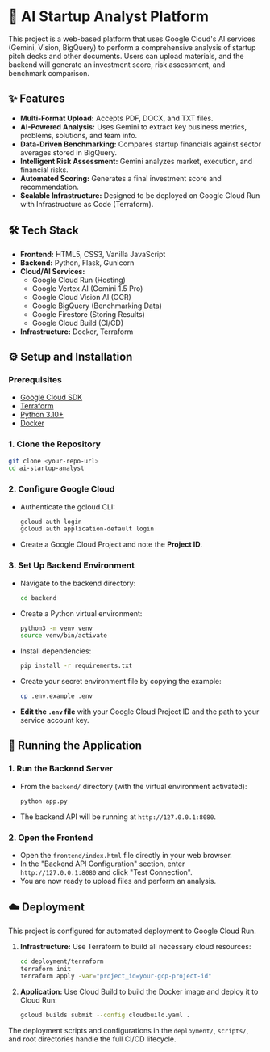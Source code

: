 # 🚀 AI Startup Analyst Platform

This project is a web-based platform that uses Google Cloud's AI services (Gemini, Vision, BigQuery) to perform a comprehensive analysis of startup pitch decks and other documents. Users can upload materials, and the backend will generate an investment score, risk assessment, and benchmark comparison.

## ✨ Features

- **Multi-Format Upload:** Accepts PDF, DOCX, and TXT files.
- **AI-Powered Analysis:** Uses Gemini to extract key business metrics, problems, solutions, and team info.
- **Data-Driven Benchmarking:** Compares startup financials against sector averages stored in BigQuery.
- **Intelligent Risk Assessment:** Gemini analyzes market, execution, and financial risks.
- **Automated Scoring:** Generates a final investment score and recommendation.
- **Scalable Infrastructure:** Designed to be deployed on Google Cloud Run with Infrastructure as Code (Terraform).

## 🛠️ Tech Stack

- **Frontend:** HTML5, CSS3, Vanilla JavaScript
- **Backend:** Python, Flask, Gunicorn
- **Cloud/AI Services:**
  - Google Cloud Run (Hosting)
  - Google Vertex AI (Gemini 1.5 Pro)
  - Google Cloud Vision AI (OCR)
  - Google BigQuery (Benchmarking Data)
  - Google Firestore (Storing Results)
  - Google Cloud Build (CI/CD)
- **Infrastructure:** Docker, Terraform

## ⚙️ Setup and Installation

### Prerequisites

- [Google Cloud SDK](https://cloud.google.com/sdk/docs/install)
- [Terraform](https://developer.hashicorp.com/terraform/tutorials/aws-get-started/install-cli)
- [Python 3.10+](https://www.python.org/downloads/)
- [Docker](https://www.docker.com/products/docker-desktop/)

### 1. Clone the Repository

```bash
git clone <your-repo-url>
cd ai-startup-analyst
```

### 2. Configure Google Cloud

- Authenticate the gcloud CLI:
  ```bash
  gcloud auth login
  gcloud auth application-default login
  ```
- Create a Google Cloud Project and note the **Project ID**.

### 3. Set Up Backend Environment

- Navigate to the backend directory:
  ```bash
  cd backend
  ```
- Create a Python virtual environment:
  ```bash
  python3 -m venv venv
  source venv/bin/activate
  ```
- Install dependencies:
  ```bash
  pip install -r requirements.txt
  ```
- Create your secret environment file by copying the example:
  ```bash
  cp .env.example .env
  ```
- **Edit the `.env` file** with your Google Cloud Project ID and the path to your service account key.

## 🏃 Running the Application

### 1. Run the Backend Server

- From the `backend/` directory (with the virtual environment activated):
  ```bash
  python app.py
  ```
- The backend API will be running at `http://127.0.0.1:8080`.

### 2. Open the Frontend

- Open the `frontend/index.html` file directly in your web browser.
- In the "Backend API Configuration" section, enter `http://127.0.0.1:8080` and click "Test Connection".
- You are now ready to upload files and perform an analysis.

## ☁️ Deployment

This project is configured for automated deployment to Google Cloud Run.

1.  **Infrastructure:** Use Terraform to build all necessary cloud resources:
    ```bash
    cd deployment/terraform
    terraform init
    terraform apply -var="project_id=your-gcp-project-id"
    ```
2.  **Application:** Use Cloud Build to build the Docker image and deploy it to Cloud Run:
    ```bash
    gcloud builds submit --config cloudbuild.yaml .
    ```
The deployment scripts and configurations in the `deployment/`, `scripts/`, and root directories handle the full CI/CD lifecycle.
